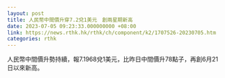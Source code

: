 ```yaml
---
layout: post
title: 人民幣中間價升穿7.2兌1美元　創兩星期新高
date: 2023-07-05 09:23:33.000000000 +08:00
link: https://news.rthk.hk/rthk/ch/component/k2/1707526-20230705.htm
categories: rthk
---
```


人民幣中間價升勢持續，報7.1968兌1美元，比昨日中間價升78點子，再創6月21日以來新高。
